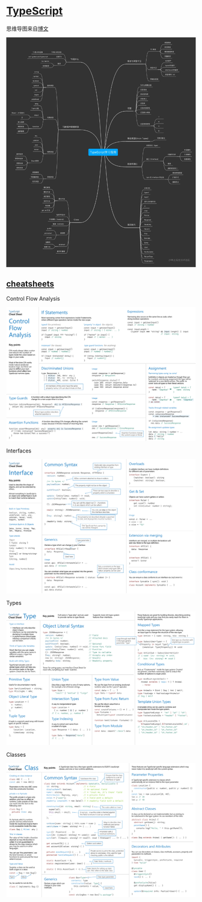 # [TypeScript](https://www.typescriptlang.org/)

思维导图来自[博文](https://juejin.cn/post/7088304364078497800)

![ts-tree](./assets/ts-tree.webp)

## [cheatsheets](https://www.typescriptlang.org/cheatsheets)

Control Flow Analysis

<a href="./assets/TypeScript-Control-Flow-Analysis.png" target="_blank">
<img src="./assets/TypeScript-Control-Flow-Analysis.png" alt="">
</a>

Interfaces

<a href="./assets/TypeScript-Interfaces.png" target="_blank">
<img src="./assets/TypeScript-Interfaces.png" alt="">
</a>

Types

<a href="./assets/TypeScript-Types.png" target="_blank">
<img src="./assets/TypeScript-Types.png" alt="">
</a>

Classes

<a href="./assets/TypeScript-Classes.png" target="_blank">
<img src="./assets/TypeScript-Classes.png" alt="">
</a>

